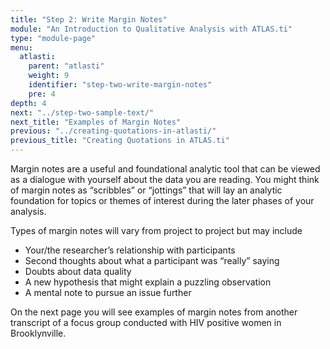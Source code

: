```yaml
---
title: "Step 2: Write Margin Notes"
module: "An Introduction to Qualitative Analysis with ATLAS.ti"
type: "module-page"
menu:
  atlasti:
    parent: "atlasti"
    weight: 9
    identifier: "step-two-write-margin-notes"
    pre: 4
depth: 4
next: "../step-two-sample-text/"
next_title: "Examples of Margin Notes"
previous: "../creating-quotations-in-atlasti/"
previous_title: "Creating Quotations in ATLAS.ti"
---
```

Margin notes are a useful and foundational analytic tool that can be viewed as a dialogue with yourself about the data you are reading. You might think of margin notes as “scribbles” or “jottings” that will lay an analytic foundation for topics or themes of interest during the later phases of your analysis. 

Types of margin notes will vary from project to project but may include

* Your/the  researcher’s relationship with participants 
* Second thoughts about what a participant was “really” saying
* Doubts about data quality
* A new hypothesis that might explain a puzzling observation
* A mental note to pursue an issue further

On the next page you will see examples of margin notes from another transcript of a focus group conducted with HIV positive women in Brooklynville. 
